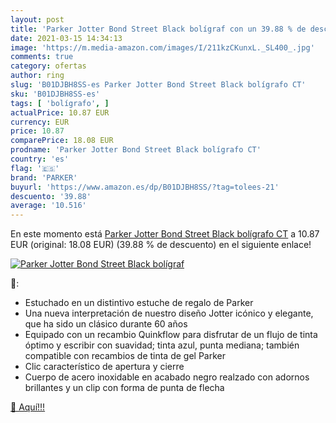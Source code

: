 ```yaml
---
layout: post
title: 'Parker Jotter Bond Street Black bolígraf con un 39.88 % de descuento'
date: 2021-03-15 14:34:13
image: 'https://m.media-amazon.com/images/I/211kzCKunxL._SL400_.jpg'
comments: true
category: ofertas
author: ring
slug: 'B01DJBH8SS-es Parker Jotter Bond Street Black bolígrafo CT'
sku: 'B01DJBH8SS-es'
tags: [ 'bolígrafo', ]
actualPrice: 10.87 EUR
currency: EUR
price: 10.87
comparePrice: 18.08 EUR
prodname: 'Parker Jotter Bond Street Black bolígrafo CT'
country: 'es'
flag: '🇪🇸'
brand: 'PARKER'
buyurl: 'https://www.amazon.es/dp/B01DJBH8SS/?tag=tolees-21'
descuento: '39.88'
average: '10.516'
---
```


En este momento está [Parker Jotter Bond Street Black bolígrafo CT](https://www.amazon.es/dp/B01DJBH8SS/?tag=tolees-21) a 10.87 EUR (original: 18.08 EUR) (39.88 %  de descuento) en el siguiente enlace!

[![Parker Jotter Bond Street Black bolígraf](https://m.media-amazon.com/images/I/211kzCKunxL._SL400_.jpg)](https://www.amazon.es/dp/B01DJBH8SS/?tag=tolees-21)

🔎:

- Estuchado en un distintivo estuche de regalo de Parker
- Una nueva interpretación de nuestro diseño Jotter icónico y elegante, que ha sido un clásico durante 60 años
- Equipado con un recambio Quinkflow para disfrutar de un flujo de tinta óptimo y escribir con suavidad; tinta azul, punta mediana; también compatible con recambios de tinta de gel Parker
- Clic característico de apertura y cierre
- Cuerpo de acero inoxidable en acabado negro realzado con adornos brillantes y un clip con forma de punta de flecha

[🛒 Aquí!!!](https://www.amazon.es/dp/B01DJBH8SS/?tag=tolees-21)
